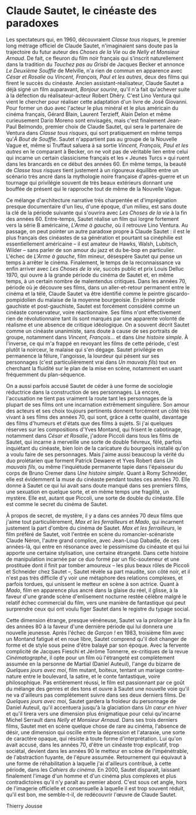 # Claude Sautet, le cinéaste des paradoxes

Les spectateurs qui, en 1960, découvraient *Classe tous risques*, le premier long métrage officiel de Claude Sautet, n'imaginaient sans doute pas la trajectoire du futur auteur des *Choses de la Vie* ou de *Nelly et Monsieur Arnaud*. De fait, ce fleuron du film noir français qui s'inscrit naturellement dans la tradition du *Touchez pas au Grisbi* de Jacques Becker et annonce *Le Deuxième Souffle* de Melville, n'a rien de commun en apparence avec *César et Rosalie* ou *Vincent, François, Paul et les autres*, deux des films qui firent le succès du cinéaste. Ancien assistant-réalisateur, Claude Sautet a déjà signé un film auparavant, *Bonjour sourire*, qu'il n'a fait qu'achever suite à la défection du réalisateur-acteur Robert Dhéry. C'est Lino Ventura qui vient le chercher pour réaliser cette adaptation d'un livre de José Giovanni. Pour former un duo avec l'acteur le plus minéral et le plus américain du cinéma français, Gérard Blain, Laurent Terzieff, Alain Delon et même curieusement Dario Moreno sont envisagés, mais c'est finalement Jean-Paul Belmondo, premier choix de Claude Sautet, qui sera le partenaire de Ventura dans *Classe tous risques*, qui sort pratiquement en même temps qu'*À Bout de Souffle*. Sautet n'appartient pas au groupe de la Nouvelle Vague et, même si Truffaut saluera à sa sortie *Vincent, François, Paul et les autres* en le comparant à Becker, on ne voit pas de véritable lien entre celui qui incarne un certain classicisme français et les «&nbsp;Jeunes Turcs&nbsp;» qui ruent dans les brancards en ce début des années 60. En même temps, la beauté de *Classe tous risques* tient justement à un rigoureux équilibre entre un scénario très ancré dans la mythologie noire française d'après-guerre et un tournage qui privilégie souvent de très beaux extérieurs donnant une bouffée de présent qui le rapproche tout de même de la Nouvelle Vague.

Ce mélange d'architecture narrative très charpentée et d'imprégnation presque documentaire d'un lieu, d'une époque, d'un milieu, est sans doute la clé de la période suivante qui s'ouvrira avec *Les Choses de la vie* à la fin des années 60. Entre-temps, Sautet réalise un film qui lorgne fortement vers la série B américaine, *L'Arme à gauche*, où il retrouve Lino Ventura. Au passage, on peut pointer un autre paradoxe propre à Claude Sautet&nbsp;: il est le plus français des cinéastes de sa génération et pourtant sa cinéphilie est essentiellement américaine –&nbsp;il est amateur de Hawks, Walsh, Lubitsch, Wilder&nbsp;– sans parler de son amour du jazz et du be-bop en particulier. L'échec de *L'Arme à gauche*, film mineur, désespère Sautet qui pense un temps à arrêter le cinéma. Finalement, le temps de la reconnaissance va enfin arriver avec *Les Choses de la vie*, succès public et prix Louis Delluc 1970, qui ouvre à la grande période du cinéma de Sautet et, en même temps, à un certain nombre de malentendus critiques. Dans les années 70, période où je découvre ses films, dans un aller-et-retour permanent entre le cinéma et la télé, Claude Sautet va être identifié comme le peintre giscardo-pompidolien du malaise de la moyenne bourgeoisie. En pleine période gauchiste et post-gauchiste, Sautet est forcément considéré comme un cinéaste conservateur, voire réactionnaire. Ses films n'ont effectivement rien de révolutionnaire tant ils sont marqués par une apparente volonté de réalisme et une absence de critique idéologique. On a souvent décrit Sautet comme un cinéaste unanimiste, sans doute à cause de ses portraits de groupe, notamment dans *Vincent, François...* et dans *Une histoire simple*. À l'inverse, ce qui m'a frappé en revoyant les films de cette période, c'est plutôt la noirceur, le malaise qui s'en dégage. Sautet privilégie en permanence la fêlure, l'angoisse, la lourdeur qui pèsent sur ses personnages (c'est particulièrement vrai dans *Un mauvais fils*) tout en cherchant la fluidité sur le plan de la mise en scène, notamment en usant fréquemment du plan-séquence. 

On a aussi parfois accusé Sautet de céder à une forme de sociologie réductrice dans la construction de ses personnages. Là encore, l'accusation ne tient pas vraiment la route tant les personnages de la plupart de ses films ont une incarnation extrêmement singulière. Son amour des acteurs et ses choix toujours pertinents donnent forcément un côté très vivant à ses films des années 70, qui sont, grâce à cette qualité, davantage des films d'humeurs et d'états que des films à sujets. Si j'ai quelques réserves sur les compositions d'Yves Montand, qui frisent le cabotinage, notamment dans *César et Rosalie*, j'adore Piccoli dans tous les films de Sautet, qui incarne à merveille une sorte de double fiévreux, fêlé, parfois inquiétant du cinéaste, bien loin de la caricature du bourgeois installé qu'on a voulu faire de ses personnages. Mais j'aime aussi beaucoup la vérité du duo prolétarien que forment Patrick Dewaere et Yves Robert dans *Un mauvais fils*, ou même l'inquiétude permanente tapie dans l'épaisseur du corps de Bruno Cremer dans *Une histoire simple*. Quant à Romy Schneider, elle est évidemment la muse du cinéaste pendant toutes ces années 70. Elle donne à Sautet ce qui lui avait sans doute manqué dans ses premiers films, une sexuation en quelque sorte, et en même temps une fragilité, un mystère. Elle est, autant que Piccoli, une sorte de double du cinéaste. Elle est comme le secret du cinéma de Sautet. 

À propos de secret, de mystère, il y a dans ces années 70 deux films que j'aime tout particulièrement, *Max et les ferrailleurs* et *Mado*, qui incarnent justement la part d'ombre du cinéma de Sautet. *Max et les ferrailleurs*, le film préféré de Sautet, voit l'entrée en scène du romancier-scénariste Claude Néron, l'autre grand complice, avec Jean-Loup Dabadie, de ces années-là, qui entre en résonance avec le pessimisme du cinéaste et qui lui apporte une certaine stylisation, une certaine étrangeté. Dans cette histoire de manipulation incarnée par ce duo formé par un flic-souteneur et une prostituée dont il finit par tomber amoureux –&nbsp;les plus beaux rôles de Piccoli et Schneider chez Sautet&nbsp;–, Sautet révèle sa part maudite, son côté noir, et il n'est pas très difficile d'y voir une métaphore des relations complexes, et parfois tordues, qui unissent le metteur en scène à son actrice. Quant à *Mado*, film en apparence plus ancré dans la glaise du réel, il glisse, à la faveur d'une grande scène d'enlisement nocturne restée célèbre malgré le relatif échec commercial du film, vers une manière de fantastique qui peut surprendre ceux qui ont voulu figer Sautet dans le registre du typage social. 

Cette dimension étrange, presque vénéneuse, Sautet va la prolonger à la fin des années 80 à la faveur d'une dernière période qui lui donnera une nouvelle jeunesse. Après l'échec de *Garçon&nbsp;!* en 1983, troisième film avec un Montand fatigué et en roue libre, Sautet comprend qu'il doit changer de forme et de style sous peine d'être balayé par son époque. Avec la fervente complicité de Jacques Fieschi et Jérôme Tonnerre, ex-critiques de la revue *Cinématographe*, il opte pour un film où l'étrangeté est complètement assumée en la personne de Martial (Daniel Auteuil), l'ange du bizarre de *Quelques jours avec moi*, film mutant, boiteux, tentant un mariage contre-nature entre le boulevard, la satire, et le conte fantastique, voire philosophique. Pas entièrement réussi, le film est passionnant par ce goût du mélange des genres et des tons et ouvre à Sautet une nouvelle voie qu'il ne va d'ailleurs pas complètement suivre dans ses deux derniers films. De *Quelques jours avec moi*, Sautet gardera la froideur du personnage de Daniel Auteuil, qu'il accentuera jusqu'à la glaciation dans *Un cœur en hiver* et qu'il tirera vers une dimension plus énigmatique pour celui qu'incarne Michel Serrault dans *Nelly et Monsieur Arnaud*. Dans ses trois derniers films, Sautet met en scène quelque chose de rare au cinéma, l'absence de désir, une dimension qui oscille entre la dépression et l'ataraxie, une sorte de caractère opaque, qui résiste à toute forme d'interprétation. Lui qu'on avait accusé, dans les années 70, d'être un cinéaste trop explicatif, trop sociétal, devient dans les années 90 le metteur en scène de l'impénétrable, de l'abstraction fuyante, de l'épure assumée. Retournement qui équivaut à une forme de réhabilitation à laquelle j'ai d'ailleurs contribué, à cette période, dans les *Cahiers du cinéma*. En 2000, Sautet disparaît, laissant finalement l'image d'un homme et d'un cinéma plus complexes et plus contradictoires qu'il n'y paraît au premier abord. C'est sous cet angle, hors de l'imagerie officielle et consensuelle à laquelle il est trop souvent réduit, qu'il est bon, me semble-t-il, de redécouvrir l'œuvre de Claude Sautet.

Thierry Jousse